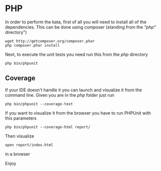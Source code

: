 # PHP

In order to perform the kata, first of all you will need to install all of the dependencies. 
This can be done using composer (standing from the *"php"* directory")

```shell
wget http://getcomposer.org/composer.phar
php composer.phar install
```

Next, to execute the unit tests you need run this from the *php* directory

    php bin/phpunit

## Coverage

If your IDE doesn't handle it you can launch and visualize it from the command line. 
Given you are in  the *php* folder just run

    php bin/phpunit --coverage-text

If you want to visualize it from the browser you have to run PHPUnit with this parameters

    php bin/phpunit --coverage-html report/

Then visualize

    open report/index.html

in a browser

Enjoy

